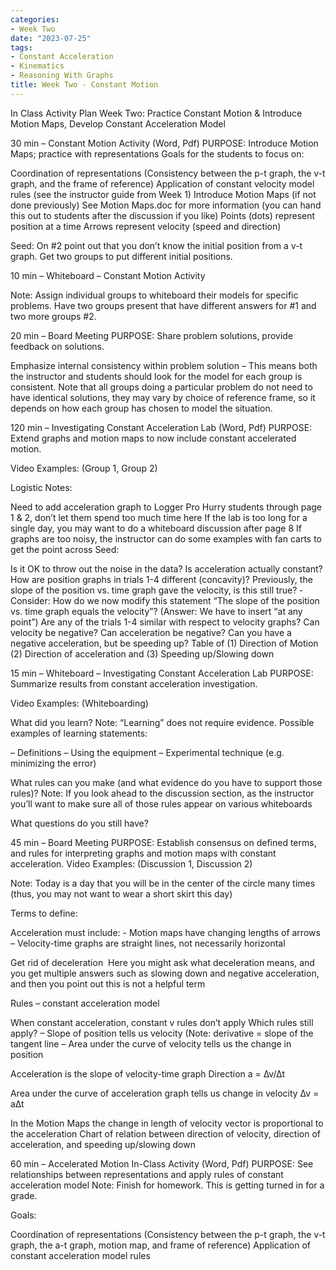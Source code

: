 ```yaml
---
categories:
- Week Two
date: "2023-07-25"
tags:
- Constant Acceleration
- Kinematics
- Reasoning With Graphs
title: Week Two - Constant Motion 
---
```

In Class Activity Plan
Week Two: Practice Constant Motion & Introduce Motion Maps, Develop Constant Acceleration Model

 30 min – Constant Motion Activity (Word, Pdf)
PURPOSE: Introduce Motion Maps; practice with representations
Goals for the students to focus on:

Coordination of representations (Consistency between the p-t graph, the v-t graph, and the frame of reference)
Application of constant velocity model rules (see the instructor guide from Week 1)
Introduce Motion Maps (if not done previously)
See Motion Maps.doc for more information
(you can hand this out to students after the discussion if you like)
­Points (dots) represent position at a time
­Arrows represent velocity (speed and direction)

Seed:
On #2 point out that you don’t know the initial position from a v-t graph. Get two groups to put different initial positions.

 

10 min –  Whiteboard – Constant Motion Activity

Note: Assign individual groups to whiteboard their models for specific problems. Have two groups present that have different answers for #1 and two more groups #2.

 

20 min – Board Meeting
PURPOSE: Share problem solutions, provide feedback on solutions.

Emphasize internal consistency within problem solution – This means both the instructor and students should look for the model for each group is consistent. Note that all groups doing a particular problem do not need to have identical solutions, they may vary by choice of reference frame, so it depends on how each group has chosen to model the situation.

 

120 min – Investigating Constant Acceleration Lab (Word, Pdf)
PURPOSE: Extend graphs and motion maps to now include constant accelerated motion.

Video Examples: (Group 1, Group 2)

Logistic Notes:

Need to add acceleration graph to Logger Pro
Hurry students through page 1 & 2, don’t let them spend too much time here
If the lab is too long for a single day, you may want to do a whiteboard discussion after page 8
If graphs are too noisy, the instructor can do some examples with fan carts to get the point across
Seed:

Is it OK to throw out the noise in the data?
Is acceleration actually constant?
How are position graphs in trials 1-4 different (concavity)?
Previously, the slope of the position vs. time graph gave the velocity, is this still true?
­Consider: How do we now modify this statement “The slope of the position vs. time graph equals the velocity”?  (Answer: We have to insert “at any point”)
Are any of the trials 1-4 similar with respect to velocity graphs?
Can velocity be negative?
Can acceleration be negative?
Can you have a negative acceleration, but be speeding up?
Table of (1) Direction of Motion (2) Direction of acceleration and (3) Speeding up/Slowing down
 

15 min – Whiteboard – Investigating Constant Acceleration Lab
PURPOSE: Summarize results from constant acceleration investigation.

Video Examples: (Whiteboarding)

What did you learn?
Note: “Learning” does not require evidence. Possible examples of learning statements:

– Definitions
– Using the equipment
– Experimental technique (e.g. minimizing the error)

What rules can you make (and what evidence do you have to support those rules)?
­Note: If you look ahead to the discussion section, as the instructor you’ll want to make sure all of those rules appear on various whiteboards

What questions do you still have?
 

45 min – Board Meeting
PURPOSE: Establish consensus on defined terms, and rules for interpreting graphs and motion maps with constant acceleration.
Video Examples: (Discussion 1, Discussion 2)

Note: Today is a day that you will be in the center of the circle many times (thus, you may not want to wear a short skirt this day)

Terms to define:

Acceleration must include:
­- Motion maps have changing lengths of arrows
– Velocity-time graphs are straight lines, not necessarily horizontal

Get rid of deceleration
­ Here you might ask what deceleration means, and you get multiple answers such as slowing down and negative acceleration, and then you point out this is not a helpful term

Rules – constant acceleration model

When constant acceleration, constant v rules don’t apply
Which rules still apply?
– Slope of position tells us velocity (Note: derivative = slope of the tangent line
– Area under the curve of velocity tells us the change in position

Acceleration is the slope of velocity-time graph
Direction
­a = ∆v/∆t

Area under the curve of acceleration graph tells us change in velocity
­∆v = a∆t

In the Motion Maps the change in length of velocity vector is proportional to the acceleration
Chart of relation between direction of velocity, direction of acceleration, and speeding up/slowing down
 

60 min – Accelerated Motion In-Class Activity (Word, Pdf)
PURPOSE: See relationships between representations and apply rules of constant acceleration model
Note: Finish for homework. This is getting turned in for a grade.

Goals:

Coordination of representations (Consistency between the p-t graph, the v-t graph, the a-t graph, motion map, and frame of reference)
Application of constant acceleration model rules